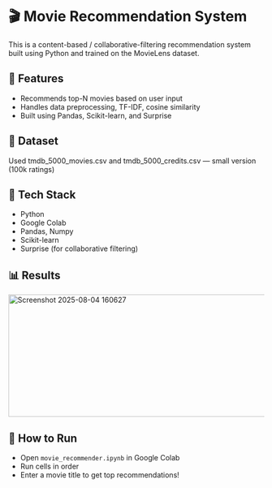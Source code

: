 # 🎬 Movie Recommendation System

This is a content-based / collaborative-filtering recommendation system built using Python and trained on the MovieLens dataset.

## 📌 Features
- Recommends top-N movies based on user input
- Handles data preprocessing, TF-IDF, cosine similarity
- Built using Pandas, Scikit-learn, and Surprise

## 📁 Dataset
Used tmdb_5000_movies.csv and tmdb_5000_credits.csv — small version (100k ratings)

## 🔧 Tech Stack
- Python
- Google Colab
- Pandas, Numpy
- Scikit-learn
- Surprise (for collaborative filtering)

## 📊 Results
<img width="515" height="241" alt="Screenshot 2025-08-04 160627" src="https://github.com/user-attachments/assets/4a9e6623-2176-4362-8861-148d1f9e4294" />


## 🚀 How to Run
- Open `movie_recommender.ipynb` in Google Colab
- Run cells in order
- Enter a movie title to get top recommendations!


